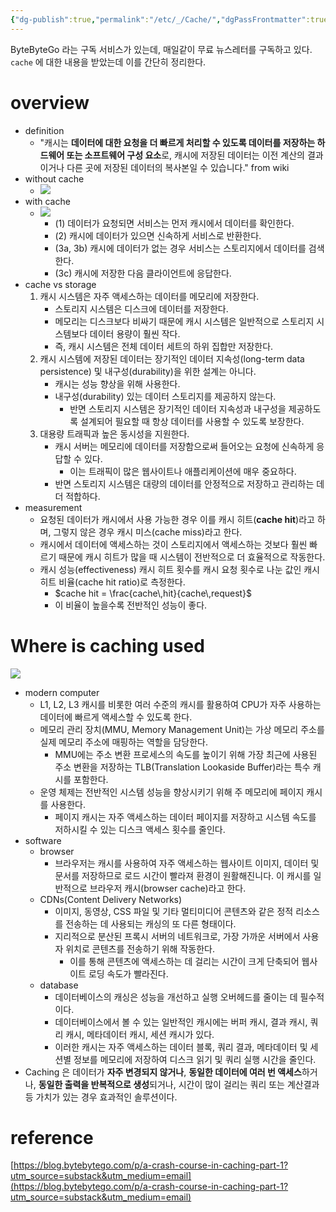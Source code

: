```yaml
---
{"dg-publish":true,"permalink":"/etc/_/Cache/","dgPassFrontmatter":true,"noteIcon":"","created":"","updated":""}
---
```


ByteByteGo 라는 구독 서비스가 있는데, 매일같이 무료 뉴스레터를 구독하고 있다. `cache` 에 대한 내용을 받았는데 이를 간단히 정리한다.

# overview
- definition
	- "캐시는 **데이터에 대한 요청을 더 빠르게 처리할 수 있도록 데이터를 저장하는 하드웨어 또는 소프트웨어 구성 요소**로, 캐시에 저장된 데이터는 이전 계산의 결과이거나 다른 곳에 저장된 데이터의 복사본일 수 있습니다." from wiki
- without cache
	- ![](https://i.imgur.com/YAfIxl4.png)
- with cache
	- ![](https://i.imgur.com/sIxCMy5.png)
		- (1) 데이터가 요청되면 서비스는 먼저 캐시에서 데이터를 확인한다.
		- (2) 캐시에 데이터가 있으면 신속하게 서비스로 반환한다.
		- (3a, 3b) 캐시에 데이터가 없는 경우 서비스는 스토리지에서 데이터를 검색한다.
		- (3c) 캐시에 저장한 다음 클라이언트에 응답한다.
- cache vs storage
	1. 캐시 시스템은 자주 액세스하는 데이터를 메모리에 저장한다.
		- 스토리지 시스템은 디스크에 데이터를 저장한다.
		- 메모리는 디스크보다 비싸기 때문에 캐시 시스템은 일반적으로 스토리지 시스템보다 데이터 용량이 훨씬 작다.
		- 즉, 캐시 시스템은 전체 데이터 세트의 하위 집합만 저장한다.
	2. 캐시 시스템에 저장된 데이터는 장기적인 데이터 지속성(long-term data persistence) 및 내구성(durability)을 위한 설계는 아니다.
		- 캐시는 성능 향상을 위해 사용한다.
		- 내구성(durability) 있는 데이터 스토리지를 제공하지 않는다. 
			- 반면 스토리지 시스템은 장기적인 데이터 지속성과 내구성을 제공하도록 설계되어 필요할 때 항상 데이터를 사용할 수 있도록 보장한다.
	3. 대용량 트래픽과 높은 동시성을 지원한다.
		- 캐시 서버는 메모리에 데이터를 저장함으로써 들어오는 요청에 신속하게 응답할 수 있다.
			- 이는 트래픽이 많은 웹사이트나 애플리케이션에 매우 중요하다.
		- 반면 스토리지 시스템은 대량의 데이터를 안정적으로 저장하고 관리하는 데 더 적합하다.
- measurement
	- 요청된 데이터가 캐시에서 사용 가능한 경우 이를 캐시 히트(**cache hit**)라고 하며, 그렇지 않은 경우 캐시 미스(cache miss)라고 한다.
	- 캐시에서 데이터에 액세스하는 것이 스토리지에서 액세스하는 것보다 훨씬 빠르기 때문에 캐시 히트가 많을 때 시스템이 전반적으로 더 효율적으로 작동한다.
	- 캐시 성능(effectiveness) 캐시 히트 횟수를 캐시 요청 횟수로 나눈 값인 캐시 히트 비율(cache hit ratio)로 측정한다.
		- $cache hit = \frac{cache\,hit}{cache\,request}$
		- 이 비율이 높을수록 전반적인 성능이 좋다.

# Where is caching used
![](https://i.imgur.com/5ceP7gU.png)
- modern computer
	- L1, L2, L3 캐시를 비롯한 여러 수준의 캐시를 활용하여 CPU가 자주 사용하는 데이터에 빠르게 액세스할 수 있도록 한다.
	- 메모리 관리 장치(MMU, Memory Management Unit)는 가상 메모리 주소를 실제 메모리 주소에 매핑하는 역할을 담당한다.
		- MMU에는 주소 변환 프로세스의 속도를 높이기 위해 가장 최근에 사용된 주소 변환을 저장하는 TLB(Translation Lookaside Buffer)라는 특수 캐시를 포함한다.
	- 운영 체제는 전반적인 시스템 성능을 향상시키기 위해 주 메모리에 페이지 캐시를 사용한다.
		- 페이지 캐시는 자주 액세스하는 데이터 페이지를 저장하고 시스템 속도를 저하시킬 수 있는 디스크 액세스 횟수를 줄인다.
- software
	- browser
		- 브라우저는 캐시를 사용하여 자주 액세스하는 웹사이트 이미지, 데이터 및 문서를 저장하므로 로드 시간이 빨라져 환경이 원활해진니다. 이 캐시를 일반적으로 브라우저 캐시(browser cache)라고 한다.
	- CDNs(Content Delivery Networks)
		- 이미지, 동영상, CSS 파일 및 기타 멀티미디어 콘텐츠와 같은 정적 리소스를 전송하는 데 사용되는 캐싱의 또 다른 형태이다.
		- 지리적으로 분산된 프록시 서버의 네트워크로, 가장 가까운 서버에서 사용자 위치로 콘텐츠를 전송하기 위해 작동한다.
			- 이를 통해 콘텐츠에 액세스하는 데 걸리는 시간이 크게 단축되어 웹사이트 로딩 속도가 빨라진다.
	- database
		- 데이터베이스의 캐싱은 성능을 개선하고 실행 오버헤드를 줄이는 데 필수적이다.
		- 데이터베이스에서 볼 수 있는 일반적인 캐시에는 버퍼 캐시, 결과 캐시, 쿼리 캐시, 메타데이터 캐시, 세션 캐시가 있다.
		- 이러한 캐시는 자주 액세스하는 데이터 블록, 쿼리 결과, 메타데이터 및 세션별 정보를 메모리에 저장하여 디스크 읽기 및 쿼리 실행 시간을 줄인다.
- Caching 은 데이터가 **자주 변경되지 않거나**, **동일한 데이터에 여러 번 액세스**하거나, **동일한 출력을 반복적으로 생성**되거나, 시간이 많이 걸리는 쿼리 또는 계산결과 등 가치가 있는 경우 효과적인 솔루션이다.

# reference

[https://blog.bytebytego.com/p/a-crash-course-in-caching-part-1?utm_source=substack&utm_medium=email](https://blog.bytebytego.com/p/a-crash-course-in-caching-part-1?utm_source=substack&utm_medium=email)